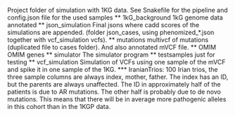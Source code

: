 Project folder of simulation with 1KG data. See Snakefile for the pipeline and config.json file for the used samples
	** 1kG_background
		1kG genome data annotated
	** json_simulation
		Final jsons where cadd scores of the simulations are appended. (folder json_cases, using phenomized_*.json together with vcf_simulation vcfs).
	** mutations
		multivcf of mutations (duplicated file to cases folder). And also annotated mVCF file.
	** OMIM
		OMIM genes
	** simulator
		The simulator program
	** testsamples
		just for testing
	** vcf_simulation
		Simulation of VCFs using one sample of the mVCF and spike it in one sample of the 1KG.
		*** IranianTrios: 100 Irian trios, the three sample columns are always index, mother, father.
		    The index has an ID, but the parents are always unaffected.
		    The ID in approximately half of the patients is due to AR mutations.
		    The other half is probably due to de novo mutations.
   		    This means that there will be in average more pathogenic alleles in this cohort than in the 1KGP data.
